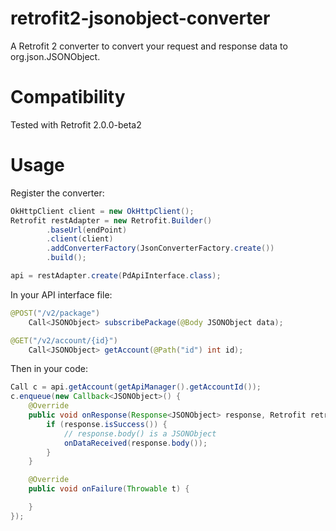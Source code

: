 # retrofit2-jsonobject-converter
A Retrofit 2 converter to convert your request and response data to org.json.JSONObject.

# Compatibility

Tested with Retrofit 2.0.0-beta2

# Usage

Register the converter:

```java
OkHttpClient client = new OkHttpClient();
Retrofit restAdapter = new Retrofit.Builder()
        .baseUrl(endPoint)
        .client(client)
        .addConverterFactory(JsonConverterFactory.create())
        .build();

api = restAdapter.create(PdApiInterface.class);
```

In your API interface file:

```java
@POST("/v2/package")
    Call<JSONObject> subscribePackage(@Body JSONObject data);

@GET("/v2/account/{id}")
    Call<JSONObject> getAccount(@Path("id") int id);
```

Then in your code:

```java
Call c = api.getAccount(getApiManager().getAccountId());
c.enqueue(new Callback<JSONObject>() {
    @Override
    public void onResponse(Response<JSONObject> response, Retrofit retrofit) {
        if (response.isSuccess()) {
            // response.body() is a JSONObject
            onDataReceived(response.body());
        }
    }

    @Override
    public void onFailure(Throwable t) {

    }
});

```